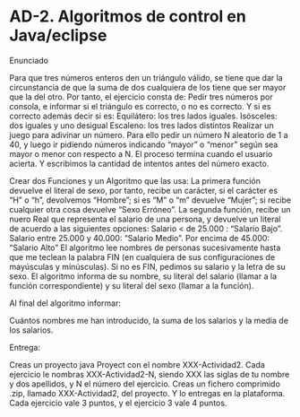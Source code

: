 # AD-2. Algoritmos de control en Java/eclipse
Enunciado

Para que tres números enteros den un triángulo válido, se tiene que dar la circunstancia de que la suma de dos cualquiera de los tiene que ser mayor que la del otro. Por tanto, el ejercicio consta de:
Pedir tres números por consola, e informar si el triángulo es correcto, o no es correcto.
Y si es correcto además decir si es:
Equilátero: los tres lados iguales.
Isósceles: dos iguales y uno desigual
Escaleno: los tres lados distintos
Realizar un juego para adivinar un número. Para ello pedir un número N aleatorio de 1 a 40, y luego ir pidiendo números indicando “mayor” o “menor” según sea mayor o menor con respecto a N. El proceso termina cuando el usuario acierta. Y escribimos la cantidad de intentos antes del número exacto.
 

Crear dos Funciones y un Algoritmo que las usa:
La primera función devuelve el literal de sexo, por tanto, recibe un carácter, si el carácter es “H” o “h”, devolvemos “Hombre”; si es “M” o “m” devuelve “Mujer”; si recibe cualquier otra cosa devuelve “Sexo Erróneo”.
La segunda función, recibe un nuero Real que representa el salario de una persona, y devuelve un literal de acuerdo a las siguientes opciones:
Salario < de 25.000 : “Salario Bajo”.
Salario entre 25.000 y 40.000: “Salario Medio”.
Por encima de 45.000: “Salario Alto”
El algoritmo lee nombres de personas sucesivamente hasta que me teclean la palabra FIN (en cualquiera de sus configuraciones de mayúsculas y minúsculas). Si no es FIN, pedimos su salario y la letra de su sexo. El algoritmo informa de su nombre, su literal del salario (llamar a la función correspondiente) y su literal del sexo (llamar a la función).

Al final del algoritmo informar:

Cuántos nombres me han introducido, la suma de los salarios y la media de los salarios.
 

Entrega:

Creas un proyecto java Proyect con el nombre XXX-Actividad2. Cada ejercicio le nombras XXX-Actividad2-N, siendo XXX las siglas de tu nombre y dos apellidos, y N el número del ejercicio.
Creas un  fichero comprimido .zip, llamado XXX-Actividad2, del proyecto. Y lo entregas en la plataforma.
Cada ejercicio vale 3 puntos, y el ejercicio 3 vale 4 puntos.
